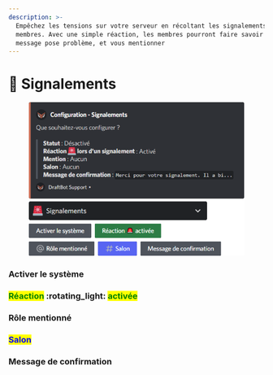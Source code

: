```yaml
---
description: >-
  Empêchez les tensions sur votre serveur en récoltant les signalements de vos
  membres. Avec une simple réaction, les membres pourront faire savoir qu'un
  message pose problème, et vous mentionner
---
```


# 🚨 Signalements

<figure><img src="../../.gitbook/assets/Signalements.png" alt=""><figcaption></figcaption></figure>

### Activer le système

### <mark style="color:green;">Réaction</mark> :rotating\_light: <mark style="color:green;">activée</mark>

### Rôle mentionné

### <mark style="color:blue;">Salon</mark>

### Message de confirmation
